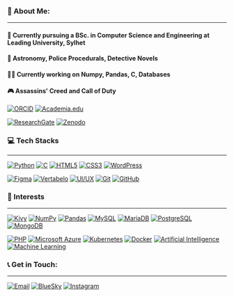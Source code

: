 ### 💁 About Me:
----------------------
#### 🏫 Currently pursuing a BSc. in Computer Science and Engineering at Leading University, Sylhet
#### 💓 Astronomy, Police Procedurals, Detective Novels
#### 🧑‍🏭 Currently working on Numpy, Pandas, C, Databases
#### 🎮 Assassins' Creed and Call of Duty


[![ORCID](https://img.shields.io/badge/ORCID-0009--0008--5907--4959-A6CE39?logo=orcid&logoColor=white&style=for-the-badge)](https://orcid.org/0009-0008-5907-4959)
[![Academia.edu](https://img.shields.io/badge/Academia.edu-Farhan%20Nadim%20Iqbal-41454A?logo=academia&logoColor=white&style=for-the-badge)](https://independent.academia.edu/FarhanNadimIqbal)

[![ResearchGate](https://img.shields.io/badge/ResearchGate-Farhan%20Nadim%20Iqbal-00CCBB?logo=researchgate&logoColor=white&style=for-the-badge)](https://www.researchgate.net/profile/Farhan-Nadim-Iqbal)
[![Zenodo](https://img.shields.io/badge/Zenodo-Farhan%20Nadim%20Iqbal-0033A0?logo=zenodo&logoColor=white&style=for-the-badge)](https://zenodo.org/search?q=metadata.creators.person_or_org.name%3A%22Iqbal%2C%20Farhan%20Nadim%22&l=list&p=1&s=10&sort=bestmatch)



### 💻 Tech Stacks
----------------------
[![Python](https://img.shields.io/badge/Python-3776AB?style=for-the-badge&logo=python&logoColor=white)](https://www.python.org/)
[![C](https://img.shields.io/badge/C-00599C?style=for-the-badge&logo=c&logoColor=white)](https://en.wikipedia.org/wiki/C_(programming_language))
[![HTML5](https://img.shields.io/badge/HTML5-E34F26?style=for-the-badge&logo=html5&logoColor=white)](https://developer.mozilla.org/en-US/docs/Web/HTML)
[![CSS3](https://img.shields.io/badge/CSS3-1572B6?style=for-the-badge&logo=css3&logoColor=white)](https://developer.mozilla.org/en-US/docs/Web/CSS)
[![WordPress](https://img.shields.io/badge/WordPress-21759B?style=for-the-badge&logo=wordpress&logoColor=white)](https://wordpress.org/)

[![Figma](https://img.shields.io/badge/Figma-F24E1E?style=for-the-badge&logo=figma&logoColor=white)](https://www.figma.com/)
[![Vertabelo](https://img.shields.io/badge/Vertabelo-1F8ACB?style=for-the-badge&logo=database&logoColor=white)](https://vertabelo.com/)
[![UI/UX](https://img.shields.io/badge/UI%2FUX-Design-FF69B4?style=for-the-badge&logo=design&logoColor=white)](https://en.wikipedia.org/wiki/User_interface_design)
[![Git](https://img.shields.io/badge/Git-F05032?style=for-the-badge&logo=git&logoColor=white)](https://git-scm.com/)
[![GitHub](https://img.shields.io/badge/GitHub-181717?style=for-the-badge&logo=github&logoColor=white)](https://github.com/ryancantrell321)

### 📖 Interests
----------------------
[![Kivy](https://img.shields.io/badge/Kivy-3498DB?style=for-the-badge&logo=kivy&logoColor=white)](https://kivy.org/)
[![NumPy](https://img.shields.io/badge/NumPy-013243?style=for-the-badge&logo=numpy&logoColor=white)](https://numpy.org/)
[![Pandas](https://img.shields.io/badge/Pandas-150458?style=for-the-badge&logo=pandas&logoColor=white)](https://pandas.pydata.org/)
[![MySQL](https://img.shields.io/badge/MySQL-4479A1?style=for-the-badge&logo=mysql&logoColor=white)](https://www.mysql.com/)
[![MariaDB](https://img.shields.io/badge/MariaDB-003545?style=for-the-badge&logo=mariadb&logoColor=white)](https://mariadb.org/)
[![PostgreSQL](https://img.shields.io/badge/PostgreSQL-316192?style=for-the-badge&logo=postgresql&logoColor=white)](https://www.postgresql.org/)
[![MongoDB](https://img.shields.io/badge/MongoDB-47A248?style=for-the-badge&logo=mongodb&logoColor=white)](https://www.mongodb.com/)

[![PHP](https://img.shields.io/badge/PHP-777BB4?style=for-the-badge&logo=php&logoColor=white)](https://www.php.net/)
[![Microsoft Azure](https://img.shields.io/badge/Microsoft%20Azure-0078D4?style=for-the-badge&logo=microsoft&logoColor=white)](https://azure.microsoft.com/)
[![Kubernetes](https://img.shields.io/badge/Kubernetes-326CE5?style=for-the-badge&logo=kubernetes&logoColor=white)](https://kubernetes.io/)
[![Docker](https://img.shields.io/badge/Docker-2496ED?style=for-the-badge&logo=docker&logoColor=white)](https://www.docker.com/)
[![Artificial Intelligence](https://img.shields.io/badge/AI-1F8ACB?style=for-the-badge&logo=openai&logoColor=white)](https://en.wikipedia.org/wiki/Artificial_intelligence)
[![Machine Learning](https://img.shields.io/badge/Machine_Learning-FF6F00?style=for-the-badge&logo=tensorflow&logoColor=white)](https://en.wikipedia.org/wiki/Machine_learning)


### 📞 Get in Touch:
----------------------
[![Email](https://img.shields.io/badge/Email-D14836?style=for-the-badge&logo=gmail&logoColor=white)](mailto:nadeemomi321@hotmail.com)
[![BlueSky](https://img.shields.io/badge/BlueSky-0285FF?style=for-the-badge&logo=bluesky&logoColor=white)](https://bsky.app/profile/ryancantrell321.bsky.social)
[![Instagram](https://img.shields.io/badge/Instagram-E4405F?style=for-the-badge&logo=instagram&logoColor=white)](https://www.instagram.com/ryancantrell321/)
